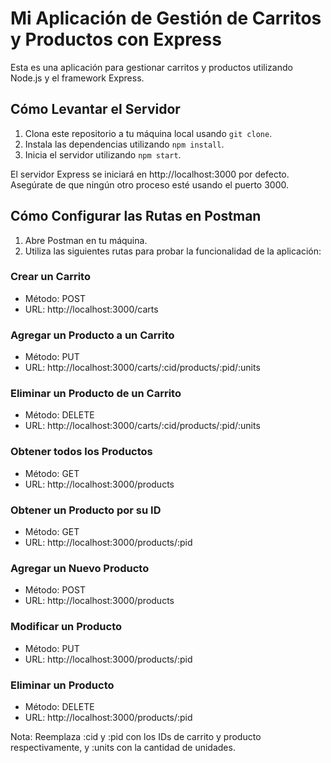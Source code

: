 # Mi Aplicación de Gestión de Carritos y Productos con Express

Esta es una aplicación para gestionar carritos y productos utilizando Node.js y el framework Express.

## Cómo Levantar el Servidor

1. Clona este repositorio a tu máquina local usando `git clone`.
2. Instala las dependencias utilizando `npm install`.
3. Inicia el servidor utilizando `npm start`.

El servidor Express se iniciará en http://localhost:3000 por defecto. Asegúrate de que ningún otro proceso esté usando el puerto 3000.

## Cómo Configurar las Rutas en Postman

1. Abre Postman en tu máquina.
2. Utiliza las siguientes rutas para probar la funcionalidad de la aplicación:

### Crear un Carrito

- Método: POST
- URL: http://localhost:3000/carts

### Agregar un Producto a un Carrito

- Método: PUT
- URL: http://localhost:3000/carts/:cid/products/:pid/:units

### Eliminar un Producto de un Carrito

- Método: DELETE
- URL: http://localhost:3000/carts/:cid/products/:pid/:units

### Obtener todos los Productos

- Método: GET
- URL: http://localhost:3000/products

### Obtener un Producto por su ID

- Método: GET
- URL: http://localhost:3000/products/:pid

### Agregar un Nuevo Producto

- Método: POST
- URL: http://localhost:3000/products

### Modificar un Producto

- Método: PUT
- URL: http://localhost:3000/products/:pid

### Eliminar un Producto

- Método: DELETE
- URL: http://localhost:3000/products/:pid

Nota: Reemplaza :cid y :pid con los IDs de carrito y producto respectivamente, y :units con la cantidad de unidades.

